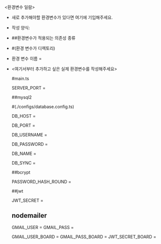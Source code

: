 <환경변수 일람>

- 새로 추가해야할 환경변수가 있다면 여기에 기입해주세요.

- 작성 양식:

-  ##환경변수가 적용되는 의존성 종류

- #(환경 변수가 디렉토리)

-  환경 변수 이름 = 

- <여기서부터 추가하고 싶은 실제 환경변수를 작성해주세요>

  #main.ts

  SERVER_PORT = 
  
  ##mysql2

  #(./configs/database.config.ts)

  DB_HOST = 

  DB_PORT = 

  DB_USERNAME = 

  DB_PASSWORD = 

  DB_NAME = 

  DB_SYNC = 

  ##bcrypt

  PASSWORD_HASH_ROUND = 

  ##jwt

  JWT_SECRET =

  ## nodemailer

  GMAIL_USER =
  GMAIL_PASS =

  GMAIL_USER_BOARD =
  GMAIL_PASS_BOARD =
  JWT_SECRET_BOARD =
